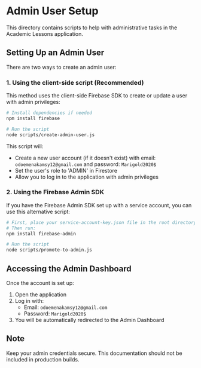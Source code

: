 # Admin User Setup

This directory contains scripts to help with administrative tasks in the Academic Lessons application.

## Setting Up an Admin User

There are two ways to create an admin user:

### 1. Using the client-side script (Recommended)

This method uses the client-side Firebase SDK to create or update a user with admin privileges:

```bash
# Install dependencies if needed
npm install firebase

# Run the script
node scripts/create-admin-user.js
```

This script will:
- Create a new user account (if it doesn't exist) with email: `odoemenakamsy12@gmail.com` and password: `Marigold2020$`
- Set the user's role to 'ADMIN' in Firestore
- Allow you to log in to the application with admin privileges

### 2. Using the Firebase Admin SDK

If you have the Firebase Admin SDK set up with a service account, you can use this alternative script:

```bash
# First, place your service-account-key.json file in the root directory
# Then run:
npm install firebase-admin

# Run the script
node scripts/promote-to-admin.js
```

## Accessing the Admin Dashboard

Once the account is set up:

1. Open the application
2. Log in with:
   - Email: `odoemenakamsy12@gmail.com`
   - Password: `Marigold2020$`
3. You will be automatically redirected to the Admin Dashboard

## Note

Keep your admin credentials secure. This documentation should not be included in production builds. 